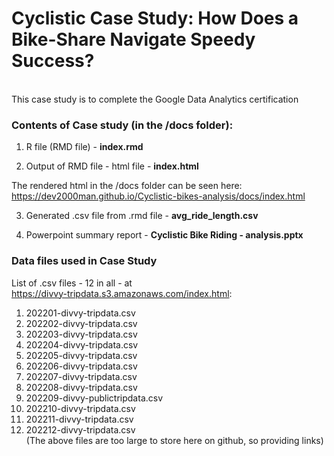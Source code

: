 # Cyclistic Case Study: How Does a Bike-Share Navigate Speedy Success?
<br>
This case study is to complete the Google Data Analytics certification

### Contents of Case study (in the /docs folder):
1. R file (RMD file) - <b>index.rmd</b>

2. Output of RMD file - html file - <b>index.html</b>

The rendered html in the /docs folder can be seen here:<br>
https://dev2000man.github.io/Cyclistic-bikes-analysis/docs/index.html

3. Generated .csv file from .rmd file - <b>avg_ride_length.csv</b>

4. Powerpoint summary report - <b>Cyclistic Bike Riding - analysis.pptx</b>

### Data files used in Case Study
List of .csv files - 12 in all - at <br>
https://divvy-tripdata.s3.amazonaws.com/index.html:
1. 202201-divvy-tripdata.csv
2. 202202-divvy-tripdata.csv
3. 202203-divvy-tripdata.csv
4. 202204-divvy-tripdata.csv
5. 202205-divvy-tripdata.csv
6. 202206-divvy-tripdata.csv
7. 202207-divvy-tripdata.csv
8. 202208-divvy-tripdata.csv
9. 202209-divvy-publictripdata.csv
10. 202210-divvy-tripdata.csv
11. 202211-divvy-tripdata.csv
12. 202212-divvy-tripdata.csv <br>
(The above files are too large to store here on github, so providing links)


